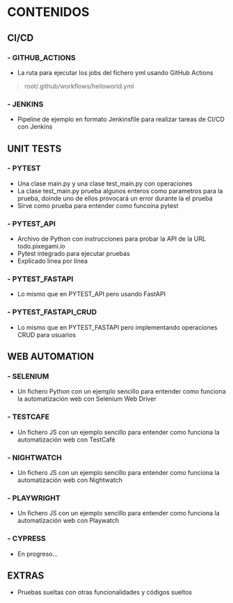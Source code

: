 # CONTENIDOS
## CI/CD
### - GITHUB_ACTIONS
- La ruta para ejecutar los jobs del fichero yml usando GitHub Actions
> root/.github/workflows/helloworld.yml

### - JENKINS
- Pipeline de ejemplo en formato Jenkinsfile para realizar tareas de CI/CD con Jenkins


## UNIT TESTS
### - PYTEST
- Una clase main.py y una clase test_main.py con operaciones
- La clase test_main.py prueba algunos enteros como parametros para la prueba, doinde uno de ellos provocará un error durante la el prueba
- Sirve como prueba para entender como funcoina pytest

### - PYTEST_API
- Archivo de Python con instrucciones para probar la API de la URL todo.pixegami.io
- Pytest integrado para ejecutar pruebas
- Explicado línea por línea

### - PYTEST_FASTAPI
- Lo mismo que en PYTEST_API pero usando FastAPI

### - PYTEST_FASTAPI_CRUD
- Lo mismo que en PYTEST_FASTAPI pero implementando operaciones CRUD para usuarios


## WEB AUTOMATION
### - SELENIUM
- Un fichero Python con un ejemplo sencillo para entender como funciona la automatización web con Selenium Web Driver

### - TESTCAFE
- Un fichero JS con un ejemplo sencillo para entender como funciona la automatización web con TestCafé

### - NIGHTWATCH
- Un fichero JS con un ejemplo sencillo para entender como funciona la automatización web con Nightwatch

### - PLAYWRIGHT
- Un fichero JS con un ejemplo sencillo para entender como funciona la automatización web con Playwatch

### - CYPRESS
- En progreso...


## EXTRAS
- Pruebas sueltas con otras funcionalidades y códigos sueltos

